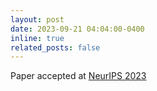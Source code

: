 ```yaml
---
layout: post
date: 2023-09-21 04:04:00-0400
inline: true
related_posts: false
---
```


Paper accepted at <a href='https://arxiv.org/pdf/1903.05220.pdf'> NeurIPS 2023 </a> 
